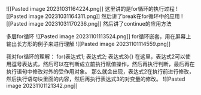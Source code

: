 ![[Pasted image 20231031164224.png]]
这里讲的是for循环的执行过程
![[Pasted image 20231031164311.png]]
然后讲了break在for循环中的应用
![[Pasted image 20231031170236.png]]
然后讲了continue的应用方法

多层for循环
![[Pasted image 20231101113524.png]]
for循环嵌套，用在屏幕上输出长方形的例子来进行理解
![[Pasted image 20231101114559.png]]

我对for循环的理解：
for(表达式1; 表达式2; 表达式3){}
在这里，表达式2可以使用逗号表达式，然后可以在判断成立前执行赋值操作，然后再执行判断，最后再在执行语句中修改对外的受作用对象。
那么就会出现，表达式2在执行前进行修改，然后执行语句块里面的内容，然后再执行表达式3的对变量的修改。
![[Pasted image 20231101121342.png]]
